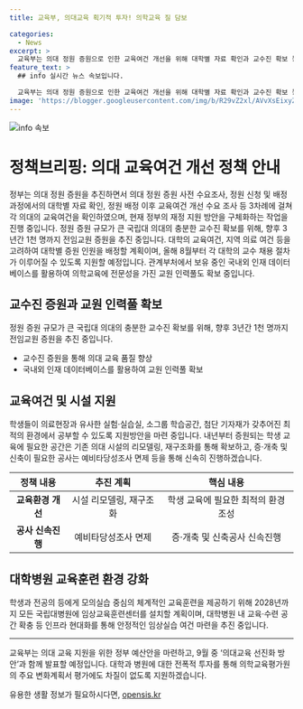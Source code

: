 ```yaml
---
title: 교육부, 의대교육 획기적 투자! 의학교육 질 담보

categories:
  - News
excerpt: >
  교육부는 의대 정원 증원으로 인한 교육여건 개선을 위해 대학별 자료 확인과 교수진 확보 등 다양한 노력을 기울이고 있습니다. 향후 3년간 1천 명의 교수를 증원하고, 학생들의 교육환경을 개선하기 위해 시설 확충과 임상실습환경의 안정성 확보에도 주력하고 있습니다. 또한, 의과대학 및 대학병원 간 협력을 강화하여 의대 교육의 선진화를 위해 정책 노력을 지속할 예정이며, 9월 중에는 선진화 방안을 발표할 예정입니다.
feature_text: >
  ## info 실시간 뉴스 속보입니다.

  교육부는 의대 정원 증원으로 인한 교육여건 개선을 위해 대학별 자료 확인과 교수진 확보 등 다양한 노력을 기울이고 있습니다. 향후 3년간 1천 명의 교수를 증원하고, 학생들의 교육환경을 개선하기 위해 시설 확충과 임상실습환경의 안정성 확보에도 주력하고 있습니다. 또한, 의과대학 및 대학병원 간 협력을 강화하여 의대 교육의 선진화를 위해 정책 노력을 지속할 예정이며, 9월 중에는 선진화 방안을 발표할 예정입니다.
image: 'https://blogger.googleusercontent.com/img/b/R29vZ2xl/AVvXsEixyZcFfHzMRdzZMjFBmAUKJYCLCGyLL1o632UiGVXcaFdKo_bkvkuCioo0uUKlGfBVcT3P84aROyZIXSBEx3Aw5nCQ3pTgDom1WDC4m8eifvWiAmWEEVb4x6G_l8C0QH225ldMjyaFvpxGEBGNO37VmDTDMHGhJPq73UglMfDca1-0aw/s1600/blogspot.png'
---
```


<p><img src="https://blogger.googleusercontent.com/img/b/R29vZ2xl/AVvXsEixyZcFfHzMRdzZMjFBmAUKJYCLCGyLL1o632UiGVXcaFdKo_bkvkuCioo0uUKlGfBVcT3P84aROyZIXSBEx3Aw5nCQ3pTgDom1WDC4m8eifvWiAmWEEVb4x6G_l8C0QH225ldMjyaFvpxGEBGNO37VmDTDMHGhJPq73UglMfDca1-0aw/s1600/blogspot.png" alt="info 속보" /></p>

<h1>정책브리핑: 의대 교육여건 개선 정책 안내</h1>

<p data-ke-size="size16">정부는 의대 정원 증원을 추진하면서 의대 정원 증원 사전 수요조사, 정원 신청 및 배정 과정에서의 대학별 자료 확인, 정원 배정 이후 교육여건 개선 수요 조사 등 3차례에 걸쳐 각 의대의 교육여건을 확인하였으며, 현재 정부의 재정 지원 방안을 구체화하는 작업을 진행 중입니다. 정원 증원 규모가 큰 국립대 의대의 충분한 교수진 확보를 위해, 향후 3년간 1천 명까지 전임교원 증원을 추진 중입니다. 대학의 교육여건, 지역 의료 여건 등을 고려하여 대학별 증원 인원을 배정할 계획이며, 올해 8월부터 각 대학의 교수 채용 절차가 이루어질 수 있도록 지원할 예정입니다. 관계부처에서 보유 중인 국내외 인재 데이터베이스를 활용하여 의학교육에 전문성을 가진 교원 인력풀도 확보 중입니다.</p>

<h2 data-ke-size="size26">교수진 증원과 교원 인력풀 확보</h2>

<p data-ke-size="size16">정원 증원 규모가 큰 국립대 의대의 충분한 교수진 확보를 위해, 향후 3년간 1천 명까지 전임교원 증원을 추진 중입니다.</p>

<ul>
<li>교수진 증원을 통해 의대 교육 품질 향상</li>
<li>국내외 인재 데이터베이스를 활용하여 교원 인력풀 확보</li>
</ul>

<h2 data-ke-size="size26">교육여건 및 시설 지원</h2>

<p data-ke-size="size16">학생들이 의료현장과 유사한 실험·실습실, 소그룹 학습공간, 첨단 기자재가 갖추어진 최적의 환경에서 공부할 수 있도록 지원방안을 마련 중입니다. 내년부터 증원되는 학생 교육에 필요한 공간은 기존 의대 시설의 리모델링, 재구조화를 통해 확보하고, 증·개축 및 신축이 필요한 공사는 예비타당성조사 면제 등을 통해 신속히 진행하겠습니다.</p>

<table>
<thead>
<tr>
<th style="text-align: center;">정책 내용</th>
<th style="text-align: center;">추진 계획</th>
<th style="text-align: center;">핵심 내용</th>
</tr>
</thead>
<tbody>
<tr>
<td style="text-align: center;"><b>교육환경 개선</b></td>
<td style="text-align: center;">시설 리모델링, 재구조화</td>
<td style="text-align: center;">학생 교육에 필요한 최적의 환경 조성</td>
</tr>
<tr>
<td style="text-align: center;"><b>공사 신속진행</b></td>
<td style="text-align: center;">예비타당성조사 면제</td>
<td style="text-align: center;">증·개축 및 신축공사 신속진행</td>
</tr>
</tbody>
</table>

<h2 data-ke-size="size26">대학병원 교육훈련 환경 강화</h2>

<p data-ke-size="size16">학생과 전공의 등에게 모의실습 중심의 체계적인 교육훈련을 제공하기 위해 2028년까지 모든 국립대병원에 임상교육훈련센터를 설치할 계획이며, 대학병원 내 교육·수련 공간 확충 등 인프라 현대화를 통해 안정적인 임상실습 여건 마련을 추진 중입니다.</p>

<hr>

<p data-ke-size="size16">교육부는 의대 교육 지원을 위한 정부 예산안을 마련하고, 9월 중 ‘의대교육 선진화 방안’과 함께 발표할 예정입니다. 대학과 병원에 대한 전폭적 투자를 통해 의학교육평가원의 주요 변화계획서 평가에도 차질이 없도록 지원하겠습니다.</p>
유용한 생활 정보가 필요하시다면, <a href="https://opensis.kr" rel="dofollow">opensis.kr</a>


